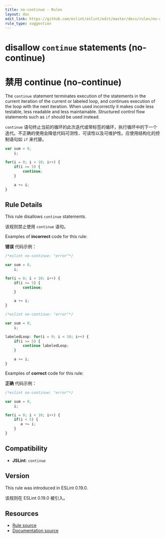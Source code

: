 ```yaml
---
title: no-continue - Rules
layout: doc
edit_link: https://github.com/eslint/eslint/edit/master/docs/rules/no-continue.md
rule_type: suggestion
---
```

<!-- Note: No pull requests accepted for this file. See README.md in the root directory for details. -->

# disallow `continue` statements (no-continue)

# 禁用 continue (no-continue)

The `continue` statement terminates execution of the statements in the current iteration of the current or labeled loop, and continues execution of the loop with the next iteration. When used incorrectly it makes code less testable, less readable and less maintainable. Structured control flow statements such as `if` should be used instead.

`continue` 语句终止当前的循环的此次迭代或带标签的循环，执行循环中的下一个迭代。不正确的使用会降低代码可测性、可读性以及可维护性。应使用结构化的控制语句如 `if` 来代替。

```js
var sum = 0,
    i;

for(i = 0; i < 10; i++) {
    if(i >= 5) {
        continue;
    }

    a += i;
}
```

## Rule Details

This rule disallows `continue` statements.

该规则禁止使用 `continue` 语句。

Examples of **incorrect** code for this rule:

**错误** 代码示例：

```js
/*eslint no-continue: "error"*/

var sum = 0,
    i;

for(i = 0; i < 10; i++) {
    if(i >= 5) {
        continue;
    }

    a += i;
}
```

```js
/*eslint no-continue: "error"*/

var sum = 0,
    i;

labeledLoop: for(i = 0; i < 10; i++) {
    if(i >= 5) {
        continue labeledLoop;
    }

    a += i;
}
```

Examples of **correct** code for this rule:

**正确** 代码示例：

```js
/*eslint no-continue: "error"*/

var sum = 0,
    i;

for(i = 0; i < 10; i++) {
    if(i < 5) {
       a += i;
    }
}
```

## Compatibility

* **JSLint**: `continue`

## Version

This rule was introduced in ESLint 0.19.0.

该规则在 ESLint 0.19.0 被引入。

## Resources

* [Rule source](https://github.com/eslint/eslint/tree/master/lib/rules/no-continue.js)
* [Documentation source](https://github.com/eslint/eslint/tree/master/docs/rules/no-continue.md)
